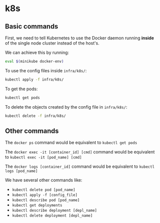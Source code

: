 # k8s

## Basic commands

First, we need to tell Kubernetes to use the Docker daemon running **inside** of the single node cluster instead of the host's.

We can achieve this by running:

```zsh
eval $(minikube docker-env)
```

To use the config files inside `infra/k8s/`:

```zsh
kubectl apply -f infra/k8s/
```

To get the pods:

```zsh
kubectl get pods
```

To delete the objects created by the config file in `infra/k8s/`:

```zsh
kubectl delete -f infra/k8s/
```

## Other commands

The `docker ps` command would be equivalent to `kubectl get pods`

The `docker exec -it [container_id] [cmd]` command would be equivalent to `kubectl exec -it [pod_name] [cmd]`

The `docker logs [container_id]` command would be equivalent to `kubectl logs [pod_name]`

We have several other commands like:

- `kubectl delete pod [pod_name]`
- `kubectl apply -f [config_file]`
- `kubectl describe pod [pod_name]`
- `kubectl get deployments`
- `kubectl describe deployment [depl_name]`
- `kubectl delete deployment [depl_name]`

